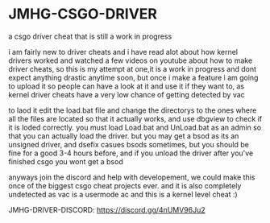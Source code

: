 # JMHG-CSGO-DRIVER
a csgo driver cheat that is still a work in progress

i am fairly new to driver cheats and i have read alot about how kernel drivers worked and watched a few videos on youtube about how to make driver cheats, so this is my attempt at one,it is a work in progress and dont expect anything drastic anytime soon, but once i make a feature i am going to upload it so people can have a look at it and use it if they want to, as kernel driver cheats have a very low chance of getting detected by vac

to laod it edit the load.bat file and change the directorys to the ones where all the files are located so that it actually works, and use dbgview to check if it is loded correctly. you must load Load.bat and UnLoad.bat as an admin so that you can actually load the driver. but you may get a bsod as its an unsigned driver, and dsefix casues bsods sometimes, but you should be fine for a good 3-4 hours before, and if you unload the driver after you've finished csgo you wont get a bsod

anyways join the discord and help with developement, we could make this once of the biggest csgo cheat projects ever. and it is also completely undetected as vac is a usermode ac and this is a kernel level cheat :)

JMHG-DRIVER-DISCORD: https://discord.gg/4nUMV96Ju2
